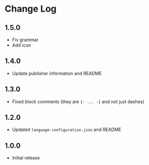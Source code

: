 # Change Log

## 1.5.0
- Fix grammar
- Add icon

## 1.4.0
- Update publisher information and README

## 1.3.0
- Fixed block comments (they are `{- ... -}` and not just dashes)

## 1.2.0
- Updated `language-configuration.json` and README

## 1.0.0
- Initial release
